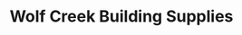 ---
title: "Wolf Creek Building Supplies"
url: /lacombe/wolf-creek-building-supplies/
shop: hardware
---